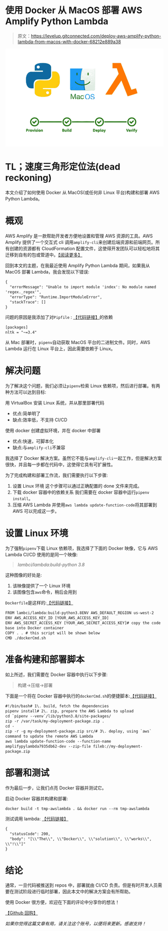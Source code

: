 # 使用 Docker 从 MacOS 部署 AWS Amplify Python Lambda

> 原文：<https://levelup.gitconnected.com/deploy-aws-amplify-python-lambda-from-macos-with-docker-68212e889a38>

![](img/b9fd6988f20ea8f05b5cac6a36e6e0a1.png)

# TL；速度三角形定位法(dead reckoning)

本文介绍了如何使用 Docker 从 MacOS(或任何非 Linux 平台)构建和部署 AWS Python Lambda。

# 概观

AWS Amplify 是一款帮助开发者方便地设置和管理 AWS 资源的工具。AWS Amplify 提供了一个交互式 cli 调用`amplify-cli`来创建后端资源和前端网页。所有创建的资源都有 CloudFormation 配置文件，这使得开发团队可以轻松地将其迁移到自有的包或管道中。[【阅读更多】](https://docs.amplify.aws/)

回到本文的主题，在我最近使用 Amplify Python Lambda 期间，如果我从 MacOS 部署 Lambda，我会发现以下错误:

```
{
  "errorMessage": "Unable to import module 'index': No module named 'regex._regex'",
  "errorType": "Runtime.ImportModuleError",
  "stackTrace": []
}
```

问题的原因是我添加了对`Pipfile` : [【代码链接】](https://github.com/zijing07/aws-lambda-python-deploy/blob/master/amplify/backend/function/amplifypylambda7935db62/Pipfile#L10)的依赖

```
[packages]
nltk = "~=3.4"
```

从 Mac 部署时，`pipenv`自动获取 MacOS 平台的二进制文件。同时，AWS Lambda 运行在 Linux 平台上，因此需要依赖于 Linux。

# 解决问题

为了解决这个问题，我们必须让`pipenv`检索 Linux 依赖项，然后进行部署。有两种方法可以达到目标:

用 VirtualBox 安装 Linux 系统，并从那里部署代码

*   优点:简单明了
*   缺点:效率低，不支持 CI/CD

使用 docker 创建虚拟环境，并在 docker 中部署

*   优点:快速，可脚本化
*   缺点:与`amplify-cli`不兼容

我选择了 Docker 解决方案。虽然它不能与`amplify-cli`一起工作，但是解决方案很快，并且每一步都在代码中，这使得它具有可扩展性。

为了完成构建和部署工作流，我们需要执行以下步骤:

1.  设置 Linux 环境
    这个步骤可以通过正确配置的 done 文件来完成。
2.  下载 docker 容器中的依赖关系
    我们需要在 docker 容器中运行`pipenv install`。
3.  压缩 AWS Lambda 并使用`aws lambda update-function-code`将其部署到 AWS
    可以完成这一步。

# 设置 Linux 环境

为了强制`pipenv`下载 Linux 依赖项，我选择了下面的 Docker 映像，它与 AWS Lambda CI/CD 使用的是同一个映像:

> *lambci/lambda:build-python 3.8*

这种图像的好处是:

1.  该映像提供了一个 Linux 环境
2.  该图像包含`aws`命令，稍后会用到

`Dockerfile`是这样的:[【代码链接】](https://github.com/zijing07/aws-lambda-python-deploy/blob/master/amplify/backend/function/amplifypylambda7935db62/Dockerfile)

```
FROM lambci/lambda:build-python3.8ENV AWS_DEFAULT_REGION us-west-2
ENV AWS_ACCESS_KEY_ID [YOUR_AWS_ACCESS_KEY_ID]
ENV AWS_SECRET_ACCESS_KEY [YOUR_AWS_SECRET_ACCESS_KEY]# copy the code base into Docker container
COPY . . # this script will be shown below
CMD ./dockerCmd.sh
```

# 准备构建和部署脚本

如上所述，我们需要在 Docker 容器中执行以下步骤:

> 构建→压缩→部署

下面是一个将在 Docker 容器中执行的`dockerCmd.sh`的便捷脚本:[【代码链接】](https://github.com/zijing07/aws-lambda-python-deploy/blob/master/amplify/backend/function/amplifypylambda7935db62/dockerCmd.sh)

```
#!/bin/bash# 1\. build, fetch the dependencies
pipenv install# 2\. zip, prepare the AWS Lambda to upload
cd `pipenv --venv`/lib/python3.8/site-packages/
zip -r /var/task/my-deployment-package.zip .
cd -
zip -r -g my-deployment-package.zip src/# 3\. deploy, using `aws` command to update the remote AWS Lambda
aws lambda update-function-code --function-name amplifypylambda7935db62-dev --zip-file fileb://my-deployment-package.zip
```

# 部署和测试

作为最后一步，让我们点亮 Docker 容器并测试它。

启动 Docker 容器并构建和部署:

```
docker build -t tmp-awslambda . && docker run --rm tmp-awslambda
```

测试调用 lambda: [【代码链接】](https://github.com/zijing07/aws-lambda-python-deploy/blob/master/amplify/backend/function/amplifypylambda7935db62/src/index.py)

```
{
  "statusCode": 200,
  "body": "[\\"The\\", \\"Docker\\", \\"solution\\", \\"works\\", \\"!\\"]"
}
```

# 结论

通常，一旦代码被推送到 repos 中，部署就由 CI/CD 负责。但是有时开发人员需要在测试阶段进行临时部署，因此本文中的解决方案会有所帮助。

使用 Docker 很方便，欢迎在下面的评论中分享你的想法！

[【Github 回购】](https://github.com/zijing07/aws-lambda-python-deploy)

*如果你觉得这篇文章有用，请关注这个账号，以便将来更新。感谢支持！*